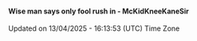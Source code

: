 #### Wise man says only fool rush in - McKidKneeKaneSir
Updated on 13/04/2025 - 16:13:53 (UTC) Time Zone

